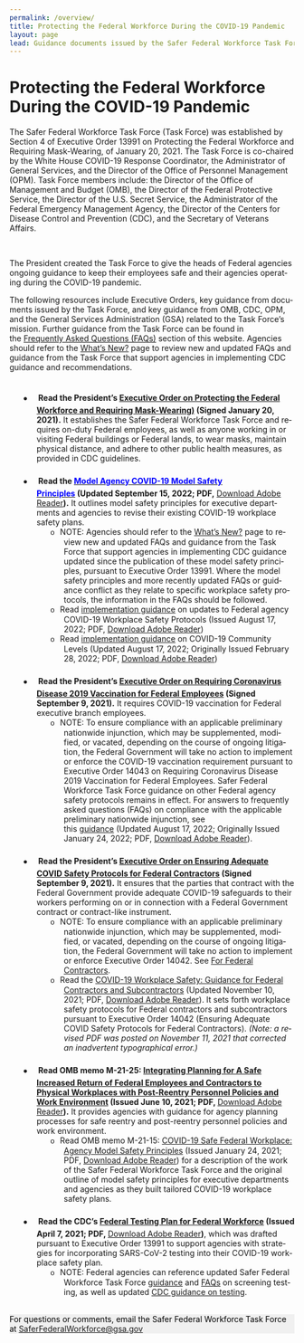 ```yaml
---
permalink: /overview/
title: Protecting the Federal Workforce During the COVID-19 Pandemic
layout: page
lead: Guidance documents issued by the Safer Federal Workforce Task Force or OMB, related to the Task Force’s mission
---
```


# Protecting the Federal Workforce During the COVID-19 Pandemic

</style>

</head>

<body lang=EN-US link=blue vlink="#954F72" style='word-wrap:break-word'>

<div class=WordSection1>

<p class=MsoNormal style='margin-bottom:0in;line-height:normal'>The Safer
Federal Workforce Task Force (Task Force) was established by Section 4 of
Executive Order 13991 on Protecting the Federal Workforce and Requiring
Mask-Wearing, of January 20, 2021. The Task Force is co-chaired by the White
House COVID-19 Response Coordinator, the Administrator of General Services, and
the Director of the Office of Personnel Management (OPM). Task Force members
include: the Director of the Office of Management and Budget (OMB), the
Director of the Federal Protective Service, the Director of the U.S. Secret
Service, the Administrator of the Federal Emergency Management Agency, the
Director of the Centers for Disease Control and Prevention (CDC), and the
Secretary of Veterans Affairs.</p>

<p class=MsoNormal style='margin-bottom:0in;line-height:normal'>&nbsp;</p>

<p class=MsoNormal style='margin-bottom:0in;line-height:normal'>The President
created the Task Force to give the heads of Federal agencies ongoing guidance
to keep their employees safe and their agencies operating during the COVID-19
pandemic.</p>

<p class=MsoNormal style='margin-bottom:0in;line-height:normal'>The following
resources include Executive Orders, key guidance from documents issued by the
Task Force, and key guidance from OMB, CDC, OPM, and the General Services
Administration (GSA) related to the Task Force’s mission. Further guidance from
the Task Force can be found in the&nbsp;<a
href="https://www.saferfederalworkforce.gov/faq/">Frequently Asked Questions
(FAQs)</a>&nbsp;section of this website. Agencies should refer to the&nbsp;<a
href="https://www.saferfederalworkforce.gov/new/">What’s New?</a>&nbsp;page to
review new and updated FAQs and guidance from the Task Force that support
agencies in implementing CDC guidance and recommendations.</p>

<p class=MsoNormal style='margin-bottom:0in;line-height:normal'>&nbsp;</p>

<p class=MsoNormal style='margin-top:0in;margin-right:0in;margin-bottom:0in;
margin-left:.5in;text-indent:-.25in;line-height:normal'><span style='font-size:
10.0pt;font-family:"Noto Sans Symbols"'>●<span style='font:7.0pt "Times New Roman"'>&nbsp;&nbsp;&nbsp;&nbsp;&nbsp;&nbsp;&nbsp;
</span></span><b>Read the President’s&nbsp;</b><a
href="https://www.whitehouse.gov/briefing-room/presidential-actions/2021/01/20/executive-order-protecting-the-federal-workforce-and-requiring-mask-wearing/"><b>Executive
Order on Protecting the Federal Workforce and Requiring Mask-Wearing)</b></a><b>&nbsp;(Signed
January 20, 2021).</b>&nbsp;It establishes the Safer Federal Workforce Task
Force and requires on-duty Federal employees, as well as anyone working in or
visiting Federal buildings or Federal lands, to wear masks, maintain physical distance,
and adhere to other public health measures, as provided in CDC guidelines.</p>

<p class=MsoNormal style='margin-top:0in;margin-right:0in;margin-bottom:0in;
margin-left:.5in;line-height:normal'>&nbsp;</p>

<p class=MsoNormal style='margin-top:0in;margin-right:0in;margin-bottom:0in;
margin-left:.5in;text-indent:-.25in;line-height:normal'><span style='font-size:
10.0pt;font-family:"Noto Sans Symbols"'>●<span style='font:7.0pt "Times New Roman"'>&nbsp;&nbsp;&nbsp;&nbsp;&nbsp;&nbsp;&nbsp;
</span></span><b>Read the <u><span style='color:blue'>Model Agency COVID-19
Model Safety Principles</span></u>&nbsp;(Updated September 15, 2022; PDF,</b>&nbsp;<a
href="https://get2.adobe.com/reader/">Download Adobe Reader</a><b>).</b>&nbsp;It
outlines model safety principles for executive departments and agencies to
revise their existing COVID-19 workplace safety plans.</p>

<p class=MsoNormal style='margin-top:0in;margin-right:0in;margin-bottom:0in;
margin-left:1.0in;text-indent:-.25in;line-height:normal'><span
style='font-size:10.0pt;font-family:"Courier New"'>o<span style='font:7.0pt "Times New Roman"'>&nbsp;&nbsp;&nbsp;
</span></span>NOTE:&nbsp;Agencies should refer to the&nbsp;<a
href="https://www.saferfederalworkforce.gov/new/">What’s New?</a>&nbsp;page to
review new and updated FAQs and guidance from the Task Force that support
agencies in implementing CDC guidance updated since the publication of these
model safety principles, pursuant to Executive Order 13991. Where the model
safety principles and more recently updated FAQs or guidance conflict as they
relate to specific workplace safety protocols, the information in the FAQs
should be followed.</p>

<p class=MsoNormal style='margin-top:0in;margin-right:0in;margin-bottom:0in;
margin-left:1.0in;text-indent:-.25in;line-height:normal'><span
style='font-size:10.0pt;font-family:"Courier New"'>o<span style='font:7.0pt "Times New Roman"'>&nbsp;&nbsp;&nbsp;
</span></span>Read&nbsp;<a
href="https://www.saferfederalworkforce.gov/downloads/Initial%20Implementation%20Guidance_CDC%20Streamline_20220817.pdf">implementation
guidance</a>&nbsp;on updates to Federal agency COVID-19 Workplace Safety
Protocols (Issued August 17, 2022; PDF,&nbsp;<a
href="https://get2.adobe.com/reader/">Download Adobe Reader</a>)</p>

<p class=MsoNormal style='margin-top:0in;margin-right:0in;margin-bottom:0in;
margin-left:1.0in;text-indent:-.25in;line-height:normal'><span
style='font-size:10.0pt;font-family:"Courier New"'>o<span style='font:7.0pt "Times New Roman"'>&nbsp;&nbsp;&nbsp;
</span></span>Read&nbsp;<a
href="https://www.saferfederalworkforce.gov/downloads/COVID-19%20Community%20Levels_Guidance%20for%20Federal%20Agencies_20220817.pdf">implementation
guidance</a>&nbsp;on COVID-19 Community Levels (Updated August 17, 2022;
Originally Issued February 28, 2022; PDF,&nbsp;<a
href="https://get2.adobe.com/reader/">Download Adobe Reader</a>)</p>

<p class=MsoNormal style='margin-top:0in;margin-right:0in;margin-bottom:0in;
margin-left:.5in;line-height:normal'>&nbsp;</p>

<p class=MsoNormal style='margin-top:0in;margin-right:0in;margin-bottom:0in;
margin-left:.5in;text-indent:-.25in;line-height:normal'><span style='font-size:
10.0pt;font-family:"Noto Sans Symbols"'>●<span style='font:7.0pt "Times New Roman"'>&nbsp;&nbsp;&nbsp;&nbsp;&nbsp;&nbsp;&nbsp;
</span></span><b>Read the President’s&nbsp;</b><a
href="https://www.whitehouse.gov/briefing-room/presidential-actions/2021/09/09/executive-order-on-requiring-coronavirus-disease-2019-vaccination-for-federal-employees/"><b>Executive
Order on Requiring Coronavirus Disease 2019 Vaccination for Federal Employees</b></a><b>&nbsp;(Signed
September 9, 2021).</b>&nbsp;It requires COVID-19 vaccination for Federal
executive branch employees.</p>

<p class=MsoNormal style='margin-top:0in;margin-right:0in;margin-bottom:0in;
margin-left:1.0in;text-indent:-.25in;line-height:normal'><span
style='font-size:10.0pt;font-family:"Courier New"'>o<span style='font:7.0pt "Times New Roman"'>&nbsp;&nbsp;&nbsp;
</span></span>NOTE: To ensure compliance with an applicable preliminary
nationwide injunction, which may be supplemented, modified, or vacated,
depending on the course of ongoing litigation, the Federal Government will take
no action to implement or enforce the COVID-19 vaccination requirement pursuant
to Executive Order 14043 on Requiring Coronavirus Disease 2019 Vaccination for
Federal Employees. Safer Federal Workforce Task Force guidance on other Federal
agency safety protocols remains in effect. For answers to frequently asked
questions (FAQs) on compliance with the applicable preliminary nationwide
injunction, see this&nbsp;<a
href="https://www.saferfederalworkforce.gov/downloads/Updated%20FAQs_compliance_injunction_EO%2014043_20220817.pdf">guidance</a>&nbsp;(Updated
August 17, 2022; Originally Issued January 24, 2022; PDF,&nbsp;<a
href="https://get2.adobe.com/reader/">Download Adobe Reader</a>).</p>

<p class=MsoNormal style='margin-top:0in;margin-right:0in;margin-bottom:0in;
margin-left:1.0in;line-height:normal'>&nbsp;</p>

<p class=MsoNormal style='margin-top:0in;margin-right:0in;margin-bottom:0in;
margin-left:.5in;text-indent:-.25in;line-height:normal'><span style='font-size:
10.0pt;font-family:"Noto Sans Symbols"'>●<span style='font:7.0pt "Times New Roman"'>&nbsp;&nbsp;&nbsp;&nbsp;&nbsp;&nbsp;&nbsp;
</span></span><b>Read the President’s&nbsp;</b><a
href="https://www.whitehouse.gov/briefing-room/presidential-actions/2021/09/09/executive-order-on-ensuring-adequate-covid-safety-protocols-for-federal-contractors/"><b>Executive
Order on Ensuring Adequate COVID Safety Protocols for Federal Contractors</b></a><b>&nbsp;(Signed
September 9, 2021).</b>&nbsp;It ensures that the parties that contract with the
Federal Government provide adequate COVID-19 safeguards to their workers
performing on or in connection with a Federal Government contract or
contract-like instrument.</p>

<p class=MsoNormal style='margin-top:0in;margin-right:0in;margin-bottom:0in;
margin-left:1.0in;text-indent:-.25in;line-height:normal'><span
style='font-size:10.0pt;font-family:"Courier New"'>o<span style='font:7.0pt "Times New Roman"'>&nbsp;&nbsp;&nbsp;
</span></span>NOTE: To ensure compliance with an applicable preliminary
nationwide injunction, which may be supplemented, modified, or vacated,
depending on the course of ongoing litigation, the Federal Government will take
no action to implement or enforce Executive Order 14042. See&nbsp;<a
href="https://www.saferfederalworkforce.gov/contractors">For Federal
Contractors</a>.&nbsp;</p>

<p class=MsoNormal style='margin-top:0in;margin-right:0in;margin-bottom:0in;
margin-left:1.0in;text-indent:-.25in;line-height:normal'><span
style='font-size:10.0pt;font-family:"Courier New"'>o<span style='font:7.0pt "Times New Roman"'>&nbsp;&nbsp;&nbsp;
</span></span>Read the&nbsp;<a
href="https://www.saferfederalworkforce.gov/downloads/Guidance%20for%20Federal%20Contractors_Safer%20Federal%20Workforce%20Task%20Force_20211110.pdf">COVID-19
Workplace Safety: Guidance for Federal Contractors and Subcontractors</a>&nbsp;(Updated
November 10, 2021; PDF,&nbsp;<a href="https://get2.adobe.com/reader/">Download
Adobe Reader</a>). It sets forth workplace safety protocols for Federal
contractors and subcontractors pursuant to Executive Order 14042 (Ensuring
Adequate COVID Safety Protocols for Federal Contractors).&nbsp;<i>(Note: a
revised PDF was posted on November 11, 2021 that corrected an inadvertent
typographical error.)</i></p>

<p class=MsoNormal style='margin-top:0in;margin-right:0in;margin-bottom:0in;
margin-left:.5in;line-height:normal'>&nbsp;</p>

<p class=MsoNormal style='margin-top:0in;margin-right:0in;margin-bottom:0in;
margin-left:.5in;text-indent:-.25in;line-height:normal'><span style='font-size:
10.0pt;font-family:"Noto Sans Symbols"'>●<span style='font:7.0pt "Times New Roman"'>&nbsp;&nbsp;&nbsp;&nbsp;&nbsp;&nbsp;&nbsp;
</span></span><b>Read OMB memo M-21-25:&nbsp;</b><a
href="https://www.whitehouse.gov/wp-content/uploads/2021/06/M-21-25.pdf"><b>Integrating
Planning for A Safe Increased Return of Federal Employees and Contractors to
Physical Workplaces with Post-Reentry Personnel Policies and Work Environment</b></a><b>&nbsp;(Issued
June 10, 2021; PDF,&nbsp;</b><a href="https://get2.adobe.com/reader/">Download
Adobe Reader</a><b>).</b>&nbsp;It provides agencies with guidance for agency
planning processes for safe reentry and post-reentry personnel policies and
work environment.</p>

<p class=MsoNormal style='margin-top:0in;margin-right:0in;margin-bottom:0in;
margin-left:1.0in;text-indent:-.25in;line-height:normal'><span
style='font-size:10.0pt;font-family:"Courier New"'>o<span style='font:7.0pt "Times New Roman"'>&nbsp;&nbsp;&nbsp;
</span></span>Read OMB memo M-21-15:&nbsp;<a
href="https://www.whitehouse.gov/wp-content/uploads/2021/01/M-21-15.pdf">COVID-19
Safe Federal Workplace: Agency Model Safety Principles</a>&nbsp;(Issued January
24, 2021; PDF,&nbsp;<a href="https://get2.adobe.com/reader/">Download Adobe
Reader</a>) for a description of the work of the Safer Federal Workforce Task
Force and the original outline of model safety principles for executive
departments and agencies as they built tailored COVID-19 workplace safety
plans.<br>
<br>
</p>

<p class=MsoNormal style='margin-top:0in;margin-right:0in;margin-bottom:0in;
margin-left:.5in;text-indent:-.25in;line-height:normal'><span style='font-size:
10.0pt;font-family:"Noto Sans Symbols"'>●<span style='font:7.0pt "Times New Roman"'>&nbsp;&nbsp;&nbsp;&nbsp;&nbsp;&nbsp;&nbsp;
</span></span><b>Read the CDC’s&nbsp;</b><a
href="https://www.saferfederalworkforce.gov/downloads/Federal%20Testing%20Recommendations%20FINAL.pdf"><b>Federal
Testing Plan for Federal Workforce</b></a><b>&nbsp;(Issued April 7, 2021;
PDF,&nbsp;</b><a href="https://get2.adobe.com/reader/">Download Adobe Reader</a><b>)</b>,
which was drafted pursuant to Executive Order 13991 to support agencies with
strategies for incorporating SARS-CoV-2 testing into their COVID-19 workplace
safety plan.</p>

<p class=MsoNormal style='margin-top:0in;margin-right:0in;margin-bottom:0in;
margin-left:1.0in;text-indent:-.25in;line-height:normal'><span
style='font-size:10.0pt;font-family:"Courier New"'>o<span style='font:7.0pt "Times New Roman"'>&nbsp;&nbsp;&nbsp;
</span></span>NOTE: Federal agencies can reference updated Safer Federal
Workforce Task Force&nbsp;<a
href="https://www.saferfederalworkforce.gov/downloads/Initial%20Implementation%20Guidance_CDC%20Streamline_20220817.pdf">guidance</a>&nbsp;and&nbsp;<a
href="https://www.saferfederalworkforce.gov/faq/testing/">FAQs</a>&nbsp;on
screening testing, as well as updated&nbsp;<a
href="https://www.cdc.gov/coronavirus/2019-ncov/hcp/testing-overview.html">CDC
guidance on testing</a>.</p>

<p class=MsoNormal style='margin-top:0in;margin-right:0in;margin-bottom:0in;
margin-left:1.0in;line-height:normal'>&nbsp;</p>

<p class=MsoNormal style='margin-bottom:0in;line-height:normal;background:#F0F0F0'><span
style='color:black'>For questions or comments, email the Safer Federal
Workforce Task Force at&nbsp;<a href="mailto:saferfederalworkforce@gsa.gov"><span
style='color:#1B1B1B'>SaferFederalWorkforce@gsa.gov</span></a></span></p>

</div>

</body>

</html>
